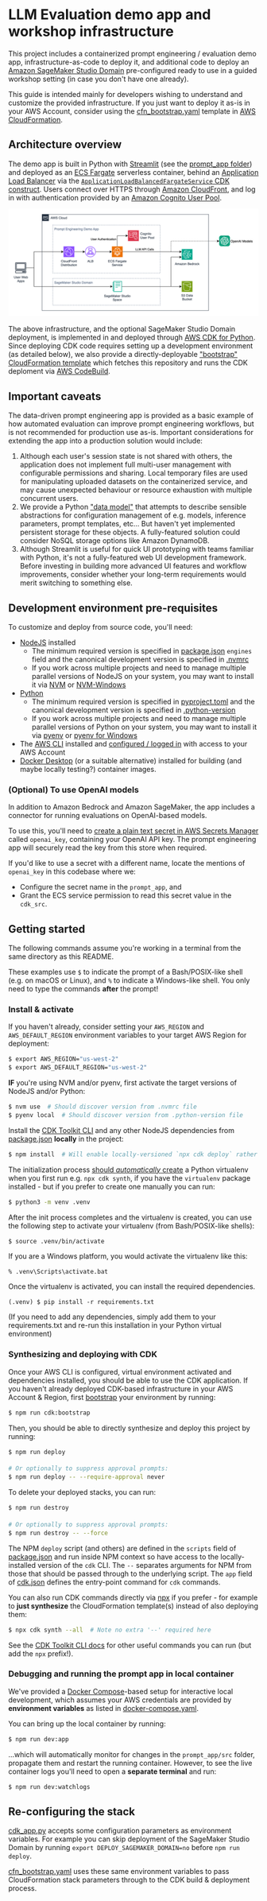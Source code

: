 # LLM Evaluation demo app and workshop infrastructure

This project includes a containerized prompt engineering / evaluation demo app, infrastructure-as-code to deploy it, and additional code to deploy an [Amazon SageMaker Studio Domain](https://docs.aws.amazon.com/sagemaker/latest/dg/sm-domain.html) pre-configured ready to use in a guided workshop setting (in case you don't have one already).

This guide is intended mainly for developers wishing to understand and customize the provided infrastructure. If you just want to deploy it as-is in your AWS Account, consider using the [cfn_bootstrap.yaml](cfn_bootstrap.yaml) template in [AWS CloudFormation](https://docs.aws.amazon.com/AWSCloudFormation/latest/UserGuide/cfn-console-create-stack.html).


## Architecture overview

The demo app is built in Python with [Streamlit](https://streamlit.io/) (see the [prompt_app folder](prompt_app)) and deployed as an [ECS Fargate](https://docs.aws.amazon.com/AmazonECS/latest/developerguide/AWS_Fargate.html) serverless container, behind an [Application Load Balancer](https://docs.aws.amazon.com/elasticloadbalancing/latest/application/introduction.html) via the [`ApplicationLoadBalancedFargateService` CDK construct](https://docs.aws.amazon.com/cdk/api/v2/docs/aws-cdk-lib.aws_ecs_patterns.ApplicationLoadBalancedFargateService.html). Users connect over HTTPS through [Amazon CloudFront](https://aws.amazon.com/cloudfront/), and log in with authentication provided by an [Amazon Cognito User Pool](https://docs.aws.amazon.com/cognito/latest/developerguide/cognito-user-identity-pools.html).

![](images/architecture-overview.png "Architecture overview diagram depicting the above-described chain, with the ECS Fargate app also connecting out to foundation models on either Amazon Bedrock or OpenAI.")

The above infrastructure, and the optional SageMaker Studio Domain deployment, is implemented in and deployed through [AWS CDK for Python](https://aws.amazon.com/cdk/). Since deploying CDK code requires setting up a development environment (as detailed below), we also provide a directly-deployable ["bootstrap" CloudFormation template](cfn_bootstrap.yaml) which fetches this repository and runs the CDK deploment via [AWS CodeBuild](https://aws.amazon.com/codebuild/).


## Important caveats

The data-driven prompt engineering app is provided as a basic example of how automated evaluation can improve prompt engineering workflows, but is not recommended for production use as-is. Important considerations for extending the app into a production solution would include:

1. Although each user's session state is not shared with others, the application does not implement full multi-user management with configurable permissions and sharing. Local temporary files are used for manipulating uploaded datasets on the containerized service, and may cause unexpected behaviour or resource exhaustion with multiple concurrent users.
2. We provide a Python ["data model"](prompt_app/src/datamodel) that attempts to describe sensible abstractions for configuration management of e.g. models, inference parameters, prompt templates, etc... But haven't yet implemented persistent storage for these objects. A fully-featured solution could consider NoSQL storage options like Amazon DynamoDB.
3. Although Streamlit is useful for quick UI prototyping with teams familiar with Python, it's not a fully-featured web UI development framework. Before investing in building more advanced UI features and workflow improvements, consider whether your long-term requirements would merit switching to something else.


## Development environment pre-requisites

To customize and deploy from source code, you'll need:

- [NodeJS](https://nodejs.org/en) installed
    - The minimum required version is specified in [package.json](package.json) `engines` field and the canonical development version is specified in [.nvmrc](.nvmrc)
    - If you work across multiple projects and need to manage multiple parallel versions of NodeJS on your system, you may want to install it via [NVM](https://github.com/nvm-sh/nvm) or [NVM-Windows](https://github.com/coreybutler/nvm-windows)
- [Python](https://www.python.org/)
    - The minimum required version is specified in [pyproject.toml](pyproject.toml) and the canonical development version is specified in [.python-version](.python-version)
    - If you work across multiple projects and need to manage multiple parallel versions of Python on your system, you may want to install it via [pyenv](https://github.com/pyenv/pyenv) or [pyenv for Windows](https://github.com/pyenv-win/pyenv-win)
- The [AWS CLI](https://aws.amazon.com/cli/) installed and [configured / logged in](https://docs.aws.amazon.com/cli/latest/userguide/cli-configure-files.html) with access to your AWS Account
- [Docker Desktop](https://www.docker.com/products/docker-desktop/) (or a suitable alternative) installed for building (and maybe locally testing?) container images.


### (Optional) To use OpenAI models

In addition to Amazon Bedrock and Amazon SageMaker, the app includes a connector for running evaluations on OpenAI-based models.

To use this, you'll need to [create a plain text secret in AWS Secrets Manager](https://docs.aws.amazon.com/secretsmanager/latest/userguide/create_secret.html) called `openai_key`, containing your OpenAI API key. The prompt engineering app will securely read the key from this store when required.

If you'd like to use a secret with a different name, locate the mentions of `openai_key` in this codebase where we:
- Configure the secret name in the `prompt_app`, and
- Grant the ECS service permission to read this secret value in the `cdk_src`.


## Getting started

The following commands assume you're working in a terminal from the same directory as this README.

These examples use `$` to indicate the prompt of a Bash/POSIX-like shell (e.g. on macOS or Linux), and `%` to indicate a Windows-like shell. You only need to type the commands **after** the prompt!

### Install & activate

If you haven't already, consider setting your `AWS_REGION` and `AWS_DEFAULT_REGION` environment variables to your target AWS Region for deployment:

```sh
$ export AWS_REGION="us-west-2"
$ export AWS_DEFAULT_REGION="us-west-2"
```

**IF** you're using NVM and/or pyenv, first activate the target versions of NodeJS and/or Python:

```sh
$ nvm use  # Should discover version from .nvmrc file
$ pyenv local  # Should discover version from .python-version file
```

Install the [CDK Toolkit CLI](https://docs.aws.amazon.com/cdk/v2/guide/cli.html) and any other NodeJS dependencies from [package.json](package.json) **locally** in the project:

```sh
$ npm install  # Will enable locally-versioned `npx cdk deploy` rather than global `cdk` CLI
```

The initialization process [should *automatically* create](https://docs.aws.amazon.com/cdk/v2/guide/work-with-cdk-python.html) a Python virtualenv when you first run e.g. `npx cdk synth`, if you have the `virtualenv` package installed - but if you prefer to create one manually you can run:

```sh
$ python3 -m venv .venv
```

After the init process completes and the virtualenv is created, you can use the following
step to activate your virtualenv (from Bash/POSIX-like shells):

```sh
$ source .venv/bin/activate
```

If you are a Windows platform, you would activate the virtualenv like this:

```
% .venv\Scripts\activate.bat
```

Once the virtualenv is activated, you can install the required dependencies.

```
(.venv) $ pip install -r requirements.txt
```

(If you need to add any dependencies, simply add them to your requirements.txt and re-run this installation in your Python virtual environment)


### Synthesizing and deploying with CDK

Once your AWS CLI is configured, virtual environment activated and dependencies installed, you should be able to use the CDK application. If you haven't already deployed CDK-based infrastructure in your AWS Account & Region, first [bootstrap](https://docs.aws.amazon.com/cdk/v2/guide/cli.html#cli-bootstrap) your environment by running:

```sh
$ npm run cdk:bootstrap
```

Then, you should be able to directly synthesize and deploy this project by running:

```sh
$ npm run deploy

# Or optionally to suppress approval prompts:
$ npm run deploy -- --require-approval never
```

To delete your deployed stacks, you can run:

```sh
$ npm run destroy

# Or optionally to suppress approval prompts:
$ npm run destroy -- --force
```

The NPM `deploy` script (and others) are defined in the `scripts` field of [package.json](package.json) and run inside NPM context so have access to the locally-installed version of the `cdk` CLI. The `--` separates arguments for NPM from those that should be passed through to the underlying script. The `app` field of [cdk.json](cdk.json) defines the entry-point command for `cdk` commands.

You can also run CDK commands directly via [npx](https://docs.npmjs.com/cli/v7/commands/npx) if you prefer - for example to **just synthesize** the CloudFormation template(s) instead of also deploying them:

```sh
$ npx cdk synth --all  # Note no extra '--' required here
```

See the [CDK Toolkit CLI docs](https://docs.aws.amazon.com/cdk/v2/guide/cli.html) for other useful commands you can run (but add the `npx` prefix!).


### Debugging and running the prompt app in local container

We've provided a [Docker Compose](https://docs.docker.com/compose/)-based setup for interactive local development, which assumes your AWS credentials are provided by **environment variables** as listed in [docker-compose.yaml](docker-compose.yaml).

You can bring up the local container by running:

```sh
$ npm run dev:app
```

...which will automatically monitor for changes in the `prompt_app/src` folder, propagate them and restart the running container. However, to see the live container logs you'll need to open a **separate terminal** and run:

```sh
$ npm run dev:watchlogs
```


## Re-configuring the stack

[cdk_app.py](cdk_app.py) accepts some configuration parameters as environment variables. For example you can skip deployment of the SageMaker Studio Domain by running `export DEPLOY_SAGEMAKER_DOMAIN=no` before `npm run deploy`.

[cfn_bootstrap.yaml](cfn_bootstrap.yaml) uses these same environment variables to pass CloudFormation stack parameters through to the CDK build & deployment process.
